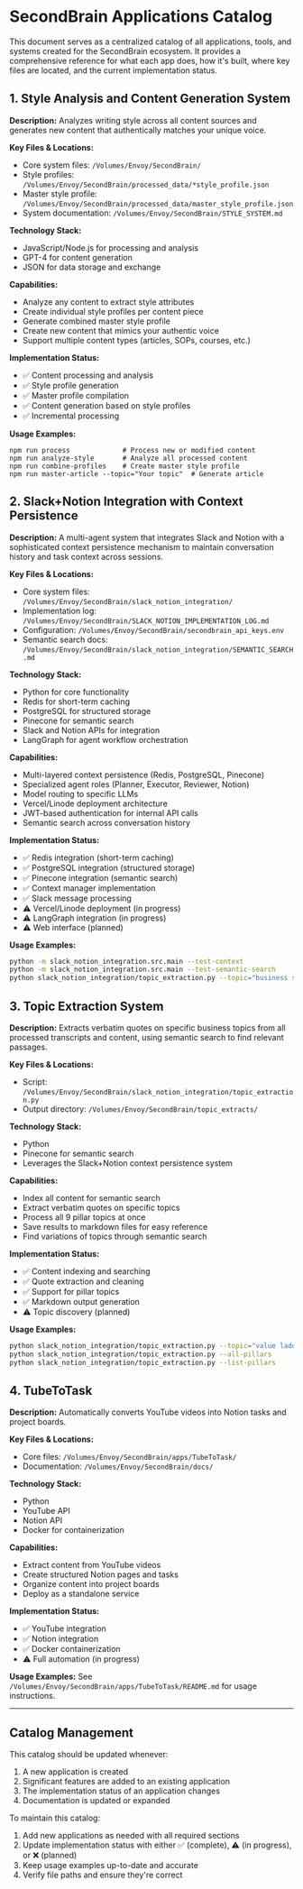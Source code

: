 # SecondBrain Applications Catalog

This document serves as a centralized catalog of all applications, tools, and systems created for the SecondBrain ecosystem. It provides a comprehensive reference for what each app does, how it's built, where key files are located, and the current implementation status.

## 1. Style Analysis and Content Generation System

**Description:** Analyzes writing style across all content sources and generates new content that authentically matches your unique voice.

**Key Files & Locations:**
- Core system files: `/Volumes/Envoy/SecondBrain/`
- Style profiles: `/Volumes/Envoy/SecondBrain/processed_data/*style_profile.json`
- Master style profile: `/Volumes/Envoy/SecondBrain/processed_data/master_style_profile.json`
- System documentation: `/Volumes/Envoy/SecondBrain/STYLE_SYSTEM.md`

**Technology Stack:**
- JavaScript/Node.js for processing and analysis
- GPT-4 for content generation
- JSON for data storage and exchange

**Capabilities:**
- Analyze any content to extract style attributes
- Create individual style profiles per content piece
- Generate combined master style profile
- Create new content that mimics your authentic voice
- Support multiple content types (articles, SOPs, courses, etc.)

**Implementation Status:**
- ✅ Content processing and analysis
- ✅ Style profile generation
- ✅ Master profile compilation
- ✅ Content generation based on style profiles
- ✅ Incremental processing

**Usage Examples:**
```
npm run process             # Process new or modified content
npm run analyze-style       # Analyze all processed content
npm run combine-profiles    # Create master style profile
npm run master-article --topic="Your topic"  # Generate article
```

## 2. Slack+Notion Integration with Context Persistence

**Description:** A multi-agent system that integrates Slack and Notion with a sophisticated context persistence mechanism to maintain conversation history and task context across sessions.

**Key Files & Locations:**
- Core system files: `/Volumes/Envoy/SecondBrain/slack_notion_integration/`
- Implementation log: `/Volumes/Envoy/SecondBrain/SLACK_NOTION_IMPLEMENTATION_LOG.md`
- Configuration: `/Volumes/Envoy/SecondBrain/secondbrain_api_keys.env`
- Semantic search docs: `/Volumes/Envoy/SecondBrain/slack_notion_integration/SEMANTIC_SEARCH.md`

**Technology Stack:**
- Python for core functionality
- Redis for short-term caching
- PostgreSQL for structured storage
- Pinecone for semantic search
- Slack and Notion APIs for integration
- LangGraph for agent workflow orchestration

**Capabilities:**
- Multi-layered context persistence (Redis, PostgreSQL, Pinecone)
- Specialized agent roles (Planner, Executor, Reviewer, Notion)
- Model routing to specific LLMs
- Vercel/Linode deployment architecture
- JWT-based authentication for internal API calls
- Semantic search across conversation history

**Implementation Status:**
- ✅ Redis integration (short-term caching)
- ✅ PostgreSQL integration (structured storage)
- ✅ Pinecone integration (semantic search)
- ✅ Context manager implementation
- ✅ Slack message processing
- ⚠️ Vercel/Linode deployment (in progress)
- ⚠️ LangGraph integration (in progress)
- ⚠️ Web interface (planned)

**Usage Examples:**
```bash
python -m slack_notion_integration.src.main --test-context
python -m slack_notion_integration.src.main --test-semantic-search
python slack_notion_integration/topic_extraction.py --topic="business systems"
```

## 3. Topic Extraction System

**Description:** Extracts verbatim quotes on specific business topics from all processed transcripts and content, using semantic search to find relevant passages.

**Key Files & Locations:**
- Script: `/Volumes/Envoy/SecondBrain/slack_notion_integration/topic_extraction.py`
- Output directory: `/Volumes/Envoy/SecondBrain/topic_extracts/`

**Technology Stack:**
- Python
- Pinecone for semantic search
- Leverages the Slack+Notion context persistence system

**Capabilities:**
- Index all content for semantic search
- Extract verbatim quotes on specific topics
- Process all 9 pillar topics at once
- Save results to markdown files for easy reference
- Find variations of topics through semantic search

**Implementation Status:**
- ✅ Content indexing and searching
- ✅ Quote extraction and cleaning
- ✅ Support for pillar topics
- ✅ Markdown output generation
- ⚠️ Topic discovery (planned)

**Usage Examples:**
```bash
python slack_notion_integration/topic_extraction.py --topic="value ladder"
python slack_notion_integration/topic_extraction.py --all-pillars
python slack_notion_integration/topic_extraction.py --list-pillars
```

## 4. TubeToTask

**Description:** Automatically converts YouTube videos into Notion tasks and project boards.

**Key Files & Locations:**
- Core files: `/Volumes/Envoy/SecondBrain/apps/TubeToTask/`
- Documentation: `/Volumes/Envoy/SecondBrain/docs/`

**Technology Stack:**
- Python
- YouTube API
- Notion API
- Docker for containerization

**Capabilities:**
- Extract content from YouTube videos
- Create structured Notion pages and tasks
- Organize content into project boards
- Deploy as a standalone service

**Implementation Status:**
- ✅ YouTube integration
- ✅ Notion integration
- ✅ Docker containerization
- ⚠️ Full automation (in progress)

**Usage Examples:**
See `/Volumes/Envoy/SecondBrain/apps/TubeToTask/README.md` for usage instructions.

---

## Catalog Management

This catalog should be updated whenever:
1. A new application is created
2. Significant features are added to an existing application
3. The implementation status of an application changes
4. Documentation is updated or expanded

To maintain this catalog:
1. Add new applications as needed with all required sections
2. Update implementation status with either ✅ (complete), ⚠️ (in progress), or ❌ (planned)
3. Keep usage examples up-to-date and accurate
4. Verify file paths and ensure they're correct